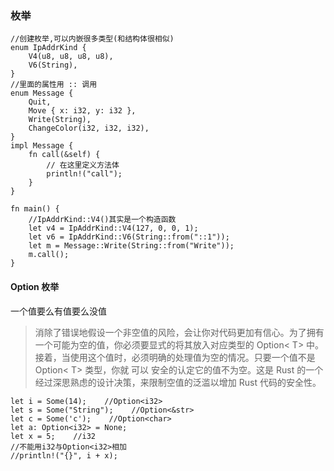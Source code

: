 ### 枚举
    //创建枚举,可以内嵌很多类型(和结构体很相似)
    enum IpAddrKind {
        V4(u8, u8, u8, u8),
        V6(String),
    }
    //里面的属性用 :: 调用
    enum Message {
        Quit,
        Move { x: i32, y: i32 },
        Write(String),
        ChangeColor(i32, i32, i32),
    }
    impl Message {
        fn call(&self) {
            // 在这里定义方法体
            println!("call");
        }
    }

    fn main() {
        //IpAddrKind::V4()其实是一个构造函数
        let v4 = IpAddrKind::V4(127, 0, 0, 1);
        let v6 = IpAddrKind::V6(String::from("::1"));
        let m = Message::Write(String::from("Write"));
        m.call();
    }
#### Option 枚举
一个值要么有值要么没值
> 消除了错误地假设一个非空值的风险，会让你对代码更加有信心。为了拥有一个可能为空的值，你必须要显式的将其放入对应类型的 Option< T> 中。接着，当使用这个值时，必须明确的处理值为空的情况。只要一个值不是 Option< T> 类型，你就 可以 安全的认定它的值不为空。这是 Rust 的一个经过深思熟虑的设计决策，来限制空值的泛滥以增加 Rust 代码的安全性。

    let i = Some(14);    //Option<i32>
    let s = Some("String");    //Option<&str>
    let c = Some('c');    //Option<char>
    let a: Option<i32> = None;
    let x = 5;    //i32
    //不能用i32与Option<i32>相加
    //println!("{}", i + x);